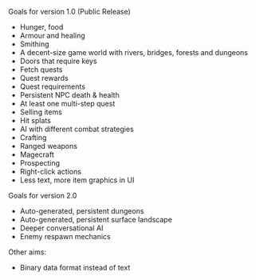 Goals for version 1.0 (Public Release)

* Hunger, food
* Armour and healing
* Smithing
* A decent-size game world with rivers, bridges, forests and dungeons
* Doors that require keys
* Fetch quests
* Quest rewards
* Quest requirements
* Persistent NPC death & health
* At least one multi-step quest
* Selling items
* Hit splats
* AI with different combat strategies
* Crafting
* Ranged weapons
* Magecraft
* Prospecting
* Right-click actions
* Less text, more item graphics in UI

Goals for version 2.0

* Auto-generated, persistent dungeons
* Auto-generated, persistent surface landscape
* Deeper conversational AI
* Enemy respawn mechanics

Other aims:

* Binary data format instead of text
